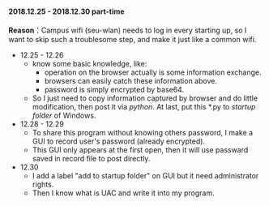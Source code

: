 #### 2018.12.25 - 2018.12.30 part-time  
**Reason**：Campus wifi (seu-wlan) needs to log in every starting up, so I want to skip such a troublesome step, and make it just like a common wifi.  
- 12.25 - 12.26
    - know some basic knowledge, like:
        - operation on the browser actually is some information exchange.
        - browsers can easily catch these information above.
        - password is simply encrypted by base64.
    - So I just need to copy information captured by browser and do little modification, then post it via *python*. At last, put this *.py to *startup folder* of Windows.
- 12.28 - 12.29
    - To share this program without knowing others password, I make a GUI to record user's password (already encrypted). 
    - This GUI only appears at the first open, then it will use passward saved in record file to post directly.
- 12.30
    - I add a label "add to startup folder" on GUI but it need administrator rights. 
    - Then I know what is UAC and write it into my program. 